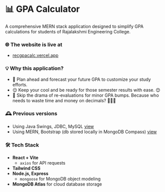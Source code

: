 # 📊 GPA Calculator

A comprehensive MERN stack application designed to simplify GPA calculations for students of Rajalakshmi Engineering College.

### 🌐 The website is live at
- [recgpacalc.vercel.app](https://recgpacalc.vercel.app/)

### 💡 Why this application?
- 📅 Plan ahead and forecast your future GPA to customize your study efforts.
- 😌 Keep your cool and be ready for those semester results with ease. 😊
- 🚫 Skip the drama of re-evaluations for minor GPA bumps. Because who needs to waste time and money on decimals? 🤷🏻‍♀️

### 🕰️ Previous versions
- Using Java Swings, JDBC, MySQL [view](https://github.com/harshiniakshaya/GPA-CALCULATOR-APPLICATION)
- Using MERN, Bootstrap (db stored locally in MongoDB Compass) [view](https://github.com/harshiniakshaya/GPA-CALC)

### 🛠️ Tech Stack
- **React + Vite**
    - `axios` for API requests
- **Tailwind CSS**
- **Node.js, Express**
    - `mongoose` for MongoDB object modeling
- **MongoDB Atlas** for cloud database storage
